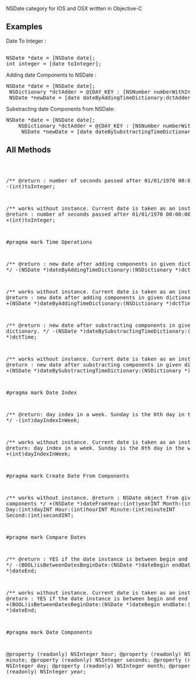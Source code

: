 
NSDate category for IOS and OSX written in Objective-C

<h2>Examples</h2>

Date To Integer : 
<pre> 
NSDate *date = [NSDate date];
int integer = [date toInteger];
</pre>

Adding date Components to NSDate :
<pre>
NSDate *date = [NSDate date];
 NSDictionary *dctAdder = @{DAY_KEY : [NSNumber numberWithInt:4] };
 NSDate *newDate = [date dateByAddingTimeDictionary:dctAdder];
</pre>

Substracting date Components from NSDate: 
<pre>
NSDate *date = [NSDate date];
    NSDictionary *dctAdder = @{DAY_KEY : [NSNumber numberWithInt:7] , MINUTE_KEY:[NSNumber numberWithInt:35] , HOUR_KEY:[NSNumber numberWithInt:6]};
     NSDate *newDate = [date dateBySubstractingTimeDictionary:dctAdder];
</pre>


<h2>All Methods</h2>
<pre> 

/**
    @return : number of seconds passed after 01/01/1970 00:00:00
 */
-(int)toInteger;

/**
 works without instance. Current date is taken as an instance
 @return : number of seconds passed after 01/01/1970 00:00:00
 */
+(int)toInteger;


#pragma mark Time Operations

/**
 @return : new date after adding components in given dictionary.
 */
-(NSDate *)dateByAddingTimeDictionary:(NSDictionary *)dctTime;


/**
  works without instance. Current date is taken as an instance
 @return : new date after adding components in given dictionary.
 */
+(NSDate *)dateByAddingTimeDictionary:(NSDictionary *)dctTime;

/**
 @return : new date after substracting components in given dictionary.
 */
-(NSDate *)dateBySubstractingTimeDictionary:(NSDictionary *)dctTime;

/**
 works without instance. Current date is taken as an instance
 @return : new date after substracting components in given dictionary.
 */
+(NSDate *)dateBySubstractingTimeDictionary:(NSDictionary *)dctTime;


#pragma mark Date Index


/**
    @return: day index in a week. Sunday is the 0th day in the week
 */
-(int)dayIndexInWeek;

/**
 works without instance. Current date is taken as an instance
 @return: day index in a week. Sunday is the 0th day in the week
 */
+(int)dayIndexInWeek;


#pragma mark Create Date From Components


/**
 works without instance. 
 @return : NSDate object from given date components
 */
+(NSDate *)dateFromYear:(int)yearINT Month:(int)monthINT Day:(int)dayINT Hour:(int)hourINT Minute:(int)minuteINT Second:(int)secondINT;


#pragma mark Compare Dates 

/**
   @return : YES if the date instance is between begin and end dates
 */
-(BOOL)isBetweenDatesBeginDate:(NSDate *)dateBegin endDate:(NSDate *)dateEnd;

/**
  works without instance. Current date is taken as an instance
 @return : YES if the date instance is between begin and end dates
 */
+(BOOL)isBetweenDatesBeginDate:(NSDate *)dateBegin endDate:(NSDate *)dateEnd;

#pragma mark Date Components

@property (readonly) NSInteger hour;
@property (readonly) NSInteger minute;
@property (readonly) NSInteger seconds;
@property (readonly) NSInteger day;
@property (readonly) NSInteger month;
@property (readonly) NSInteger year;


</pre>




